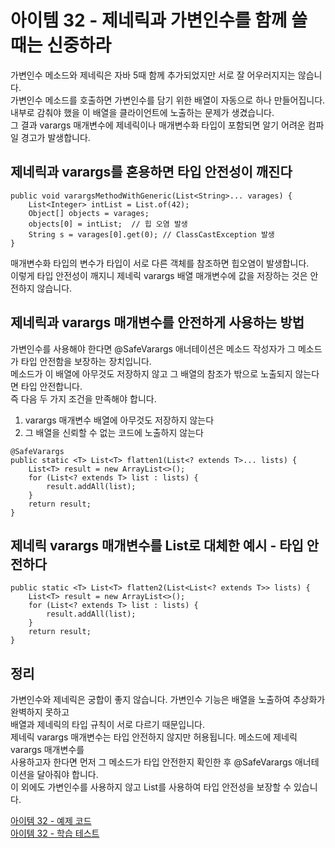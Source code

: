 # 아이템 32 - 제네릭과 가변인수를 함께 쓸 때는 신중하라

가변인수 메소드와 제네릭은 자바 5때 함께 추가되었지만 서로 잘 어우러지지는 않습니다.    
가변인수 메소드를 호출하면 가변인수를 담기 위한 배열이 자동으로 하나 만들어집니다.   
내부로 감춰야 했을 이 배열을 클라이언트에 노출하는 문제가 생겼습니다.   
그 결과 varargs 매개변수에 제네릭이나 매개변수화 타입이 포함되면 알기 어려운 컴파일 경고가 발생합니다.    

## 제네릭과 varargs를 혼용하면 타입 안전성이 깨진다

````
public void varargsMethodWithGeneric(List<String>... varages) {
    List<Integer> intList = List.of(42);
    Object[] objects = varages;
    objects[0] = intList;  // 힙 오염 발생
    String s = varages[0].get(0); // ClassCastException 발생
}
````
매개변수화 타입의 변수가 타입이 서로 다른 객체를 참조하면 힙오염이 발생합니다.  
이렇게 타입 안전성이 깨지니 제네릭 varargs 배열 매개변수에 값을 저장하는 것은 안전하지 않습니다.    

## 제네릭과 varargs 매개변수를 안전하게 사용하는 방법

가변인수를 사용해야 한다면 @SafeVarargs 애너테이션은 메소드 작성자가 그 메소드가 타입 안전함을 보장하는 장치입니다.       
메소드가 이 배열에 아무것도 저장하지 않고 그 배열의 참조가 밖으로 노출되지 않는다면 타입 안전합니다.        
즉 다음 두 가지 조건을 만족해야 합니다.   
1. varargs 매개변수 배열에 아무것도 저장하지 않는다
2. 그 배열을 신뢰할 수 없는 코드에 노출하지 않는다

````
@SafeVarargs
public static <T> List<T> flatten1(List<? extends T>... lists) {
    List<T> result = new ArrayList<>();
    for (List<? extends T> list : lists) {
        result.addAll(list);
    }
    return result;
}
````

## 제네릭 varargs 매개변수를 List로 대체한 예시 - 타입 안전하다
````
public static <T> List<T> flatten2(List<List<? extends T>> lists) {
    List<T> result = new ArrayList<>();
    for (List<? extends T> list : lists) {
        result.addAll(list);
    }
    return result;
}
````

## 정리

가변인수와 제네릭은 궁합이 좋지 않습니다. 가변인수 기능은 배열을 노출하여 추상화가 완벽하지 못하고    
배열과 제네릭의 타입 규칙이 서로 다르기 때문입니다.      
제네릭 varargs 매개변수는 타입 안전하지 않지만 허용됩니다. 메소드에 제네릭 varargs 매개변수를   
사용하고자 한다면 먼저 그 메소드가 타입 안전한지 확인한 후 @SafeVarargs 애너테이션을 달아줘야 합니다.   
이 외에도 가변인수를 사용하지 않고 List를 사용하여 타입 안전성을 보장할 수 있습니다.    

[아이템 32 - 예제 코드](https://github.com/320Hwany/EffectiveJava/tree/main/src/main/java/effective/chapter5/item32)                                         
[아이템 32 - 학습 테스트](https://github.com/320Hwany/EffectiveJava/tree/main/src/test/java/effective/chapter5/item32)          